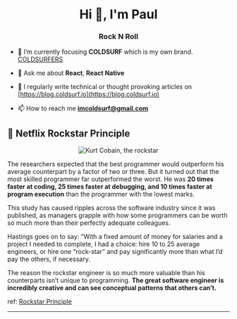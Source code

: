 <h1 align="center">Hi 👋, I'm Paul</h1>
<h3 align="center">Rock N Roll</h3>

- 🌱 I’m currently focusing **COLDSURF** which is my own brand. [COLDSURFERS](https://github.com/coldsurfers/)

- 💬 Ask me about **React**, **React Native**

- 📝 I regularly write technical or thought provoking articles on [https://blog.coldsurf.io](https://blog.coldsurf.io)

- 📫 How to reach me **imcoldsurf@gmail.com**

## 🤘 Netflix Rockstar Principle
  <p align="center">
    <img src="https://i.pinimg.com/564x/85/4b/a3/854ba35b5acafaed8630c9b7d3a43d30.jpg" alt="Kurt Cobain, the rockstar" />
  </p>
  The researchers expected that the best programmer would outperform his average counterpart by a factor of two or three. But it turned out that the most skilled programmer far outperformed the worst. He was <b>20 times faster at coding, 25 times faster at debugging, and 10 times faster at program execution</b> than the programmer with the lowest marks.

  This study has caused ripples across the software industry since it was published, as managers grapple with how some programmers can be worth so much more than their perfectly adequate colleagues.

  Hastings goes on to say: “With a fixed amount of money for salaries and a project I needed to complete, I had a choice: hire 10 to 25 average engineers, or hire one “rock-star” and pay significantly more than what I’d pay the others, if necessary.

  The reason the rockstar engineer is so much more valuable than his counterparts isn’t unique to programming. <b>The great software engineer is incredibly creative and can see conceptual patterns that others can’t.</b>

  ref: [Rockstar Principle](https://www.rwaconsultants.com/news/rock-star-software-engineers-worth-their-weight-in-gold)

<hr/>
